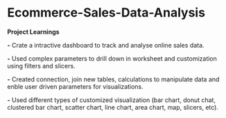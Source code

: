 # Ecommerce-Sales-Data-Analysis

**Project Learnings**

**-** Crate a intractive dashboard to track and analyse online sales data. 

**-** Used complex parameters to drill down in worksheet and customization using filters and slicers.

**-** Created connection, join new tables, calculations to manipulate data and enble user driven parameters for visualizations.

**-** Used different types of customized visualization (bar chart, donut chat, clustered bar chart, scatter chart, line chart, area chart, map, slicers, etc).
